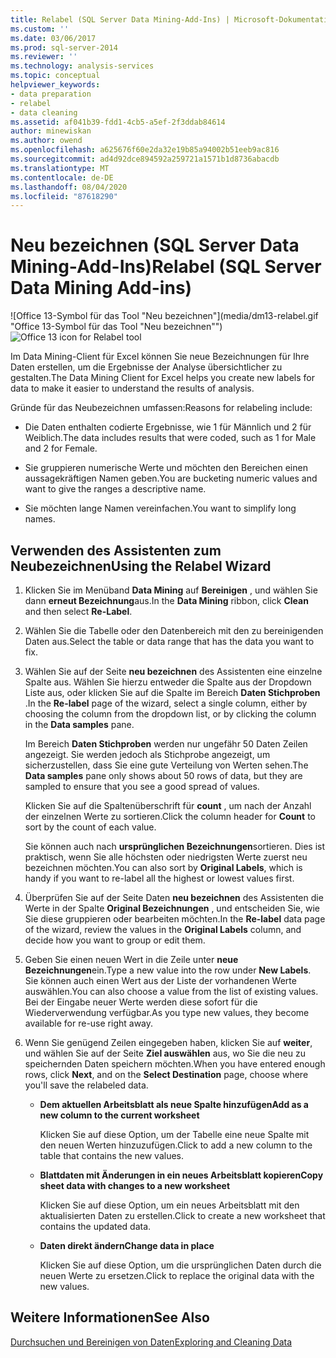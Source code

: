 ```yaml
---
title: Relabel (SQL Server Data Mining-Add-Ins) | Microsoft-Dokumentation
ms.custom: ''
ms.date: 03/06/2017
ms.prod: sql-server-2014
ms.reviewer: ''
ms.technology: analysis-services
ms.topic: conceptual
helpviewer_keywords:
- data preparation
- relabel
- data cleaning
ms.assetid: af041b39-fdd1-4cb5-a5ef-2f3ddab84614
author: minewiskan
ms.author: owend
ms.openlocfilehash: a625676f60e2da32e19b85a94002b51eeb9ac816
ms.sourcegitcommit: ad4d92dce894592a259721a1571b1d8736abacdb
ms.translationtype: MT
ms.contentlocale: de-DE
ms.lasthandoff: 08/04/2020
ms.locfileid: "87618290"
---
```

# <a name="relabel-sql-server-data-mining-add-ins"></a><span data-ttu-id="6cd99-102">Neu bezeichnen (SQL Server Data Mining-Add-Ins)</span><span class="sxs-lookup"><span data-stu-id="6cd99-102">Relabel (SQL Server Data Mining Add-ins)</span></span>
  <span data-ttu-id="6cd99-103">![Office 13-Symbol für das Tool "Neu bezeichnen"](media/dm13-relabel.gif "Office 13-Symbol für das Tool "Neu bezeichnen"")</span><span class="sxs-lookup"><span data-stu-id="6cd99-103">![Office 13 icon for Relabel tool](media/dm13-relabel.gif "Office 13 icon for Relabel tool")</span></span>

 <span data-ttu-id="6cd99-104">Im Data Mining-Client für Excel können Sie neue Bezeichnungen für Ihre Daten erstellen, um die Ergebnisse der Analyse übersichtlicher zu gestalten.</span><span class="sxs-lookup"><span data-stu-id="6cd99-104">The Data Mining Client for Excel helps you create new labels for data to make it easier to understand the results of analysis.</span></span>

 <span data-ttu-id="6cd99-105">Gründe für das Neubezeichnen umfassen:</span><span class="sxs-lookup"><span data-stu-id="6cd99-105">Reasons for relabeling include:</span></span>

-   <span data-ttu-id="6cd99-106">Die Daten enthalten codierte Ergebnisse, wie 1 für Männlich und 2 für Weiblich.</span><span class="sxs-lookup"><span data-stu-id="6cd99-106">The data includes results that were coded, such as 1 for Male and 2 for Female.</span></span>

-   <span data-ttu-id="6cd99-107">Sie gruppieren numerische Werte und möchten den Bereichen einen aussagekräftigen Namen geben.</span><span class="sxs-lookup"><span data-stu-id="6cd99-107">You are bucketing numeric values and want to give the ranges a descriptive name.</span></span>

-   <span data-ttu-id="6cd99-108">Sie möchten lange Namen vereinfachen.</span><span class="sxs-lookup"><span data-stu-id="6cd99-108">You want to simplify long names.</span></span>

## <a name="using-the-relabel-wizard"></a><span data-ttu-id="6cd99-109">Verwenden des Assistenten zum Neubezeichnen</span><span class="sxs-lookup"><span data-stu-id="6cd99-109">Using the Relabel Wizard</span></span>

1.  <span data-ttu-id="6cd99-110">Klicken Sie im Menüband **Data Mining** auf **Bereinigen** , und wählen Sie dann **erneut Bezeichnung**aus.</span><span class="sxs-lookup"><span data-stu-id="6cd99-110">In the **Data Mining** ribbon, click **Clean** and then select **Re-Label**.</span></span>

2.  <span data-ttu-id="6cd99-111">Wählen Sie die Tabelle oder den Datenbereich mit den zu bereinigenden Daten aus.</span><span class="sxs-lookup"><span data-stu-id="6cd99-111">Select the table or data range that has the data you want to fix.</span></span>

3.  <span data-ttu-id="6cd99-112">Wählen Sie auf der Seite **neu bezeichnen** des Assistenten eine einzelne Spalte aus. Wählen Sie hierzu entweder die Spalte aus der Dropdown Liste aus, oder klicken Sie auf die Spalte im Bereich **Daten Stichproben** .</span><span class="sxs-lookup"><span data-stu-id="6cd99-112">In the **Re-label** page of the wizard, select a single column, either by choosing the column from the dropdown list, or by clicking the column in the **Data samples** pane.</span></span>

     <span data-ttu-id="6cd99-113">Im Bereich **Daten Stichproben** werden nur ungefähr 50 Daten Zeilen angezeigt. Sie werden jedoch als Stichprobe angezeigt, um sicherzustellen, dass Sie eine gute Verteilung von Werten sehen.</span><span class="sxs-lookup"><span data-stu-id="6cd99-113">The **Data samples** pane only shows about 50 rows of data, but they are sampled to ensure that you see a good spread of values.</span></span>

     <span data-ttu-id="6cd99-114">Klicken Sie auf die Spaltenüberschrift für **count** , um nach der Anzahl der einzelnen Werte zu sortieren.</span><span class="sxs-lookup"><span data-stu-id="6cd99-114">Click the column header for **Count** to sort by the count of each value.</span></span>

     <span data-ttu-id="6cd99-115">Sie können auch nach **ursprünglichen Bezeichnungen**sortieren. Dies ist praktisch, wenn Sie alle höchsten oder niedrigsten Werte zuerst neu bezeichnen möchten.</span><span class="sxs-lookup"><span data-stu-id="6cd99-115">You can also sort by **Original Labels**, which is handy if you want to re-label all the highest or lowest values first.</span></span>

4.  <span data-ttu-id="6cd99-116">Überprüfen Sie auf der Seite Daten **neu bezeichnen** des Assistenten die Werte in der Spalte **Original Bezeichnungen** , und entscheiden Sie, wie Sie diese gruppieren oder bearbeiten möchten.</span><span class="sxs-lookup"><span data-stu-id="6cd99-116">In the **Re-label** data page of the wizard, review the values in the **Original Labels** column, and decide how you want to group or edit them.</span></span>

5.  <span data-ttu-id="6cd99-117">Geben Sie einen neuen Wert in die Zeile unter **neue Bezeichnungen**ein.</span><span class="sxs-lookup"><span data-stu-id="6cd99-117">Type a new value into the row under **New Labels**.</span></span> <span data-ttu-id="6cd99-118">Sie können auch einen Wert aus der Liste der vorhandenen Werte auswählen.</span><span class="sxs-lookup"><span data-stu-id="6cd99-118">You can also choose a value from the list of existing values.</span></span> <span data-ttu-id="6cd99-119">Bei der Eingabe neuer Werte werden diese sofort für die Wiederverwendung verfügbar.</span><span class="sxs-lookup"><span data-stu-id="6cd99-119">As you type new values, they become available for re-use right away.</span></span>

6.  <span data-ttu-id="6cd99-120">Wenn Sie genügend Zeilen eingegeben haben, klicken Sie auf **weiter**, und wählen Sie auf der Seite **Ziel auswählen** aus, wo Sie die neu zu speichernden Daten speichern möchten.</span><span class="sxs-lookup"><span data-stu-id="6cd99-120">When you have entered enough rows, click **Next**, and on the **Select Destination** page, choose where you'll save the relabeled data.</span></span>

    -   <span data-ttu-id="6cd99-121">**Dem aktuellen Arbeitsblatt als neue Spalte hinzufügen**</span><span class="sxs-lookup"><span data-stu-id="6cd99-121">**Add as a new column to the current worksheet**</span></span>

         <span data-ttu-id="6cd99-122">Klicken Sie auf diese Option, um der Tabelle eine neue Spalte mit den neuen Werten hinzuzufügen.</span><span class="sxs-lookup"><span data-stu-id="6cd99-122">Click to add a new column to the table that contains the new values.</span></span>

    -   <span data-ttu-id="6cd99-123">**Blattdaten mit Änderungen in ein neues Arbeitsblatt kopieren**</span><span class="sxs-lookup"><span data-stu-id="6cd99-123">**Copy sheet data with changes to a new worksheet**</span></span>

         <span data-ttu-id="6cd99-124">Klicken Sie auf diese Option, um ein neues Arbeitsblatt mit den aktualisierten Daten zu erstellen.</span><span class="sxs-lookup"><span data-stu-id="6cd99-124">Click to create a new worksheet that contains the updated data.</span></span>

    -   <span data-ttu-id="6cd99-125">**Daten direkt ändern**</span><span class="sxs-lookup"><span data-stu-id="6cd99-125">**Change data in place**</span></span>

         <span data-ttu-id="6cd99-126">Klicken Sie auf diese Option, um die ursprünglichen Daten durch die neuen Werte zu ersetzen.</span><span class="sxs-lookup"><span data-stu-id="6cd99-126">Click to replace the original data with the new values.</span></span>

## <a name="see-also"></a><span data-ttu-id="6cd99-127">Weitere Informationen</span><span class="sxs-lookup"><span data-stu-id="6cd99-127">See Also</span></span>
 [<span data-ttu-id="6cd99-128">Durchsuchen und Bereinigen von Daten</span><span class="sxs-lookup"><span data-stu-id="6cd99-128">Exploring and Cleaning Data</span></span>](exploring-and-cleaning-data.md)


